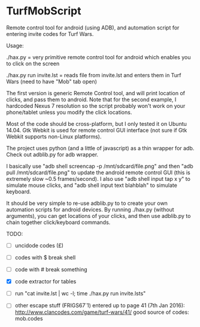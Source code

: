 # TurfMobScript
Remote control tool for android (using ADB), and automation script for entering invite codes for Turf Wars.

Usage:

./hax.py = very primitive remote control tool for android which enables you to click on the screen

./hax.py run invite.lst = reads file from invite.lst and enters them in Turf Wars (need to have "Mob" tab open)

The first version is generic Remote Control tool, and will print location of clicks, and pass them to android.
Note that for the second example, I hardcoded Nexus 7 resolution so the script probably won't work on your phone/tablet unless you modify the click locations.


Most of the code should be cross-platform, but I only tested it on Ubuntu 14.04.
Gtk Webkit is used for remote control GUI interface (not sure if Gtk Webkit supports non-Linux platforms).


The project uses python (and a little of javascript) as a thin wrapper for adb. Check out adblib.py for adb wrapper.


I basically use "adb shell screencap -p /mnt/sdcard/file.png" and then "adb pull /mnt/sdcard/file.png" to update the android remote control GUI (this is extremely slow ~0.5 frames/second).
I also use "adb shell input tap x y" to simulate mouse clicks, and "adb shell input text blahblah" to simulate keyboard.


It should be very simple to re-use adblib.py to to create your own automation scripts for android devices.
By running ./hax.py (without arguments), you can get locations of your clicks, and then use adblib.py to chain together click/keyboard commands.

TODO:
   - [ ] uncidode codes (£)
   - [ ] codes with $ break shell
   - [ ] code with # break something
   - [x] code extractor for tables
   - [ ] run "cat invite.lst | wc -l; time ./hax.py run invite.lsts"
   - [ ] other escape stuff (FRIGS67`1)
entered up to page 41 (7th Jan 2016): http://www.clancodes.com/game/turf-wars/41/
good source of codes: mob.codes

